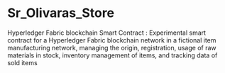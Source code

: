 # Sr_Olivaras_Store
Hyperledger Fabric blockchain Smart Contract : Experimental smart contract for a Hyperledger Fabric blockchain network in a fictional item manufacturing network, managing the origin, registration,  usage of raw materials in stock, inventory management of items, and tracking data of sold items
